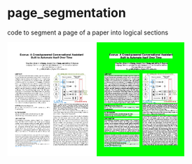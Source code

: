 # page_segmentation
code to segment a page of a paper into logical sections

<img src="https://github.com/thangduong/page_segmentation/blob/master/images/evorus-0000.png?raw=true" width="200">
<img src="https://github.com/thangduong/page_segmentation/blob/master/images/evorus-0000.green.png?raw=true" width="200">
